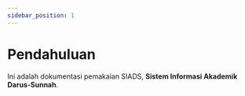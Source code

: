 ```yaml
---
sidebar_position: 1
---
```


# Pendahuluan

Ini adalah dokumentasi pemakaian SIADS, **Sistem Informasi Akademik Darus-Sunnah**.
